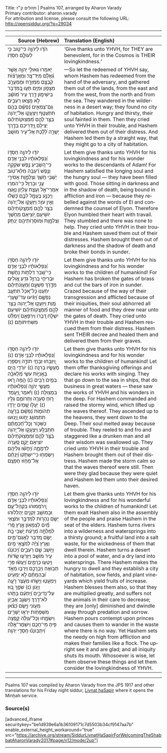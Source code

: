 <html>
<head></head>
<body>
Title: תהלים ק״ז | Psalms 107, arranged by Aharon Varady<br />
Primary contributor: aharon.varady<br />
For attribution and license, please consult the following URL: <a href="http://opensiddur.org/?p=29034">http://opensiddur.org/?p=29034</a>
<p />
<hr />

<table style="margin-left: auto;margin-right: auto;" class="draggable">
<thead><tr><th id="x" style="text-align: right;">Source (Hebrew)</th><th style="text-align: left;">Translation (English)</th></tr></thead>
<tbody>
<tr><td style="vertical-align:top;">
<div class="liturgy" lang="he">
הֹד֣וּ לַיהוָ֣ה כִּי־ט֑וֹב 
כִּ֖י לְעוֹלָ֣ם חַסְדּֽוֹ׃
</span></div></td>
 
<td style="vertical-align:top;">
<div class="english" lang="en">
‘Give thanks unto YHVH, for THEY are benevolent, 
for in the Cosmos is THEIR lovingkindness.’ 
</div></td></tr>


<tr><td style="vertical-align:top;">
<div class="liturgy" lang="he">
יֹ֭אמְרוּ גְּאוּלֵ֣י יְהוָ֑ה אֲשֶׁ֥ר גְּ֝אָלָ֗ם מִיַּד־צָֽר׃ וּֽמֵאֲרָצ֗וֹת קִ֫בְּצָ֥ם מִמִּזְרָ֥ח וּמִֽמַּעֲרָ֑ב מִצָּפ֥וֹן וּמִיָּֽם׃ תָּע֣וּ בַ֭מִּדְבָּר בִּישִׁימ֣וֹן דָּ֑רֶךְ עִ֥יר מ֝וֹשָׁ֗ב לֹ֣א מָצָֽאוּ׃ רְעֵבִ֥ים גַּם־צְמֵאִ֑ים נַ֝פְשָׁ֗ם בָּהֶ֥ם תִּתְעַטָּֽף׃ וַיִּצְעֲק֣וּ אֶל־יְ֭הוָה בַּצַּ֣ר לָהֶ֑ם מִ֝מְּצֽוּקוֹתֵיהֶ֗ם יַצִּילֵֽם׃ וַ֭יַּֽדְרִיכֵם בְּדֶ֣רֶךְ יְשָׁרָ֑ה לָ֝לֶ֗כֶת אֶל־עִ֥יר מוֹשָֽׁב׃ 
</span></div></td>
 
<td style="vertical-align:top;">
<div class="english" lang="en">
—So let the redeemed of YHVH say, whom Hashem has redeemed from the hand of the adversary, and gathered them out of the lands, from the east and from the west, from the north and from the sea. They wandered in the wilderness in a desert way; they found no city of habitation. Hungry and thirsty, their soul fainted in them. Then they cried unto YHVH in their trouble, and Hashem delivered them out of their distress. And Hashem led them by a straight way, that they might go to a city of habitation. 
</div></td></tr>


<tr><td style="vertical-align:top;">
<div class="liturgy" lang="he">
יוֹד֣וּ לַיהוָ֣ה חַסְדּ֑וֹ וְ֝נִפְלְאוֹתָ֗יו לִבְנֵ֥י אָדָֽם׃ כִּי־הִ֭שְׂבִּיעַ נֶ֣פֶשׁ שֹׁקֵקָ֑ה וְנֶ֥פֶשׁ רְ֝עֵבָה מִלֵּא־טֽוֹב׃ יֹ֭שְׁבֵי חֹ֣שֶׁךְ וְצַלְמָ֑וֶת אֲסִירֵ֖י עֳנִ֣י וּבַרְזֶֽל׃ כִּֽי־הִמְר֥וּ אִמְרֵי־אֵ֑ל וַעֲצַ֖ת עֶלְי֣וֹן נָאָֽצוּ׃ וַיַּכְנַ֣ע בֶּעָמָ֣ל לִבָּ֑ם כָּ֝שְׁל֗וּ וְאֵ֣ין עֹזֵֽר׃ וַיִּזְעֲק֣וּ אֶל־יְ֭הוָה בַּצַּ֣ר לָהֶ֑ם מִ֝מְּצֻֽקוֹתֵיהֶ֗ם יוֹשִׁיעֵֽם׃ יֽ֭וֹצִיאֵם מֵחֹ֣שֶׁךְ וְצַלְמָ֑וֶת וּמוֹסְר֖וֹתֵיהֶ֣ם יְנַתֵּֽק׃ 
</span></div></td>
 
<td style="vertical-align:top;">
<div class="english" lang="en">
Let them give thanks unto YHVH for his lovingkindness and for his wonder works to the descendants of Adam! For Hashem satisfied the longing soul and the hungry soul — they have been filled with good. Those sitting in darkness and in the shadow of death, being bound in affliction and iron — because they rebelled against the words of El and condemned the counsel of Elyon. Therefore Elyon humbled their heart with travail. They stumbled and there was none to help. They cried unto YHVH in their trouble and Hashem saved them out of their distresses. Hashem brought them out of darkness and the shadow of death and broke their bonds in sunder. 
</div></td></tr>


<tr><td style="vertical-align:top;">
<div class="liturgy" lang="he">
יוֹד֣וּ לַיהוָ֣ה חַסְדּ֑וֹ וְ֝נִפְלְאוֹתָ֗יו לִבְנֵ֥י אָדָֽם׃ כִּֽי־שִׁ֭בַּר דַּלְת֣וֹת נְחֹ֑שֶׁת וּבְרִיחֵ֖י בַרְזֶ֣ל גִּדֵּֽעַ׃ אֱ֭וִלִים מִדֶּ֣רֶךְ פִּשְׁעָ֑ם וּֽ֝מֵעֲוֺֽנֹתֵיהֶ֗ם יִתְעַנּֽוּ׃ כׇּל־אֹ֭כֶל תְּתַעֵ֣ב נַפְשָׁ֑ם וַ֝יַּגִּ֗יעוּ עַד־שַׁ֥עֲרֵי מָֽוֶת׃ וַיִּזְעֲק֣וּ אֶל־יְ֭הוָה בַּצַּ֣ר לָהֶ֑ם מִ֝מְּצֻֽקוֹתֵיהֶ֗ם יוֹשִׁיעֵֽם׃ יִשְׁלַ֣ח דְּ֭בָרוֹ וְיִרְפָּאֵ֑ם וִֽ֝ימַלֵּ֗ט מִשְּׁחִיתוֹתָֽם׃ (׆) 
</span></div></td>
 
<td style="vertical-align:top;">
<div class="english" lang="en">
Let them give thanks unto YHVH for his lovingkindness and for his wonder works to the children of humankind! For Hashem has broken the gates of brass and cut the bars of iron in sunder. Crazed because of the way of their transgression and afflicted because of their iniquities, their soul abhorred all manner of food and they drew near unto the gates of death. They cried unto YHVH in their trouble and Hashem rescued them from their distress. Hashem sent THEIR decree and healed them and delivered them from their graves. 
</div></td></tr>


<tr><td style="vertical-align:top;">
<div class="liturgy" lang="he">
יוֹד֣וּ לַיהוָ֣ה חַסְדּ֑וֹ וְ֝נִפְלְאוֹתָ֗יו לִבְנֵ֥י אָדָֽם׃ (׆) וְ֭יִזְבְּחוּ זִבְחֵ֣י תוֹדָ֑ה וִֽיסַפְּר֖וּ מַעֲשָׂ֣יו בְּרִנָּֽה׃ (׆) יוֹרְדֵ֣י הַ֭יָּם בָּאֳנִיּ֑וֹת עֹשֵׂ֥י מְ֝לָאכָ֗ה בְּמַ֣יִם רַבִּֽים׃ (׆) הֵ֣מָּה רָ֭אוּ מַעֲשֵׂ֣י יְהוָ֑ה וְ֝נִפְלְאוֹתָ֗יו בִּמְצוּלָֽה׃ (׆) וַיֹּ֗אמֶר וַֽ֭יַּעֲמֵד ר֣וּחַ סְעָרָ֑ה וַתְּרוֹמֵ֥ם גַּלָּֽיו׃ (׆) יַעֲל֣וּ שָׁ֭מַיִם יֵרְד֣וּ תְהוֹמ֑וֹת נַ֝פְשָׁ֗ם בְּרָעָ֥ה תִתְמוֹגָֽג׃ יָח֣וֹגּוּ וְ֭יָנוּעוּ כַּשִּׁכּ֑וֹר וְכׇל־חָ֝כְמָתָ֗ם תִּתְבַּלָּֽע׃ וַיִּצְעֲק֣וּ אֶל־יְ֭הוָה בַּצַּ֣ר לָהֶ֑ם וּֽ֝מִמְּצֽוּקֹתֵיהֶ֗ם יוֹצִיאֵֽם׃ יָקֵ֣ם סְ֭עָרָה לִדְמָמָ֑ה וַ֝יֶּחֱשׁ֗וּ גַּלֵּיהֶֽם׃ וַיִּשְׂמְח֥וּ כִֽי־יִשְׁתֹּ֑קוּ וַ֝יַּנְחֵ֗ם אֶל־מְח֥וֹז חֶפְצָֽם׃ 
</span></div></td>
 
<td style="vertical-align:top;">
<div class="english" lang="en">
Let them give thanks unto YHVH for his lovingkindness and for his wonder works to the children of humankind! Let them offer thanksgiving offerings and declare his works with singing. They that go down to the sea in ships, that do business in great waters — these saw the works of YHVH and his wonders in the deep. For Hashem commanded and raised the stormy wind, which lifted up the waves thereof. They ascended up to the heavens, they went down to the Deep. Their soul melted away because of trouble. They reeled to and fro and staggered like a drunken man and all their wisdom was swallowed up. They cried unto YHVH in their trouble and Hashem brought them out of their distress. Hashem made the storm calm so that the waves thereof were still. Then were they glad because they were quiet and Hashem led them unto their desired haven. 
</div></td></tr>


<tr><td style="vertical-align:top;">
<div class="liturgy" lang="he">
יוֹד֣וּ לַיהוָ֣ה חַסְדּ֑וֹ וְ֝נִפְלְאוֹתָ֗יו לִבְנֵ֥י אָדָֽם׃ וִֽ֭ירֹמְמוּהוּ בִּקְהַל־עָ֑ם וּבְמוֹשַׁ֖ב זְקֵנִ֣ים יְהַלְלֽוּהוּ׃ יָשֵׂ֣ם נְהָר֣וֹת לְמִדְבָּ֑ר וּמֹצָ֥אֵי מַ֝֗יִם לְצִמָּאֽוֹן׃ אֶ֣רֶץ פְּ֭רִי לִמְלֵחָ֑ה מֵ֝רָעַ֗ת יֹ֣שְׁבֵי בָֽהּ׃ יָשֵׂ֣ם מִ֭דְבָּר לַֽאֲגַם־מַ֑יִם וְאֶ֥רֶץ צִ֝יָּ֗ה לְמֹצָ֥אֵי מָֽיִם׃ וַיּ֣וֹשֶׁב שָׁ֣ם רְעֵבִ֑ים וַ֝יְכוֹנְנ֗וּ עִ֣יר מוֹשָֽׁב׃ וַיִּזְרְע֣וּ שָׂ֭דוֹת וַיִּטְּע֣וּ כְרָמִ֑ים וַ֝יַּעֲשׂ֗וּ פְּרִ֣י תְבֽוּאָה׃ וַיְבָרֲכֵ֣ם וַיִּרְבּ֣וּ מְאֹ֑ד וּ֝בְהֶמְתָּ֗ם לֹ֣א יַמְעִֽיט׃ וַיִּמְעֲט֥וּ וַיָּשֹׁ֑חוּ מֵעֹ֖צֶר רָעָ֣ה וְיָגֽוֹן׃ (׆) שֹׁפֵ֣ךְ בּ֭וּז עַל־נְדִיבִ֑ים וַ֝יַּתְעֵ֗ם בְּתֹ֣הוּ לֹא־דָֽרֶךְ׃ וַיְשַׂגֵּ֣ב אֶבְי֣וֹן מֵע֑וֹנִי וַיָּ֥שֶׂם כַּ֝צֹּ֗אן מִשְׁפָּחֽוֹת׃ יִרְא֣וּ יְשָׁרִ֣ים וְיִשְׂמָ֑חוּ וְכׇל־עַ֝וְלָ֗ה קָ֣פְצָה פִּֽיהָ׃ מִי־חָכָ֥ם וְיִשְׁמָר־אֵ֑לֶּה וְ֝יִתְבּֽוֹנְנ֗וּ חַֽסְדֵ֥י יְהוָֽה׃ 
</span></div></td>
 
<td style="vertical-align:top;">
<div class="english" lang="en">
Let them give thanks unto YHVH for his lovingkindness and for his wonderful works to the children of humankind! Let them exalt Hashem also in the assembly of the people and praise Hashem in the seat of the elders. Hashem turns rivers into a wilderness and watersprings into a thirsty ground; a fruitful land into a salt waste, for the wickedness of them that dwell therein. Hashem turns a desert into a pool of water, and a dry land into watersprings. There Hashem makes the hungry to dwell and they establish a city of habitation, sow fields, and plant vineyards which yield fruits of increase. Hashem blesses them also, so that they are multiplied greatly, and suffers not the animals in their care to decrease; they are [only] diminished and dwindle away through predation and sorrow. Hashem pours contempt upon princes and causes them to wander in the waste where there is no way. Yet Hashem sets the needy on high from affliction and makes their families like a flock. The upright see it and are glad; and all iniquity shuts its mouth. Whosoever is wise, let them observe these things and let them consider the lovingkindness of YHVH. 
</div></td></tr>
</tbody></table>

<hr />

Psalms 107  was compiled by Aharon Varady from the JPS 1917 and other translations for his Friday night siddur, <a href="https://opensiddur.org/compilations/siddurim/shabbat-siddur/siddur-livnat-hasapir-lkabbalat-shabbat-friday-night-siddur/">Livnat haSapir</a> where it opens the Minḥah service.

<h3>Source(s)</h3>

[advanced_iframe securitykey="be1d939e6a1b36109171c7d5503b34cf9147aa7b" enable_external_height_workaround="true" src="https://archive.org/stream/SiddurLivnatHaSapirForWelcomingTheShabbatAharonVarady2017#page/n12/mode/2up"]

<hr />

&nbsp;
</body>
</html>